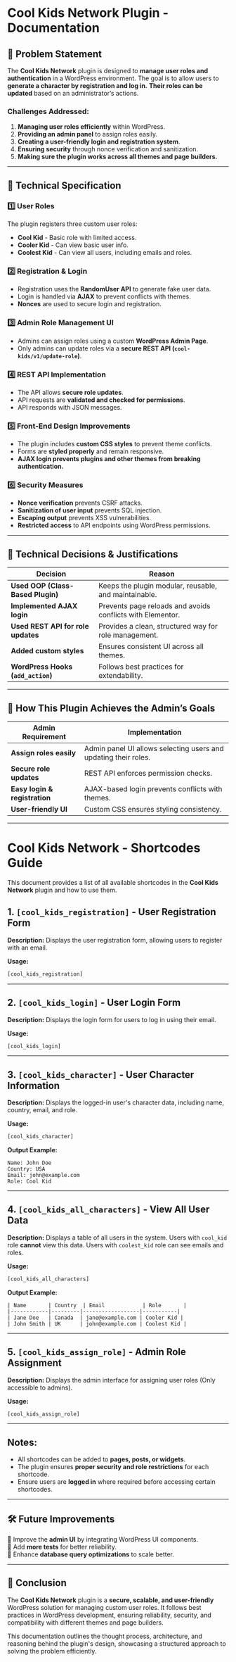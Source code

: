 # Cool Kids Network Plugin - Documentation

## 📌 Problem Statement
The **Cool Kids Network** plugin is designed to **manage user roles and authentication** in a WordPress environment. The goal is to allow users to **generate a character by registration and log in.** **Their roles can be updated** based on an administrator’s actions.

### **Challenges Addressed:**
1. **Managing user roles efficiently** within WordPress.
2. **Providing an admin panel** to assign roles easily.
3. **Creating a user-friendly login and registration system**.
4. **Ensuring security** through nonce verification and sanitization.
5. **Making sure the plugin works across all themes and page builders.**

---

## 🔧 **Technical Specification**

### **1️⃣ User Roles**
The plugin registers three custom user roles:
- **Cool Kid** - Basic role with limited access.
- **Cooler Kid** - Can view basic user info.
- **Coolest Kid** - Can view all users, including emails and roles.

### **2️⃣ Registration & Login**
- Registration uses the **RandomUser API** to generate fake user data.
- Login is handled via **AJAX** to prevent conflicts with themes.
- **Nonces** are used to secure login and registration.

### **3️⃣ Admin Role Management UI**
- Admins can assign roles using a custom **WordPress Admin Page**.
- Only admins can update roles via a **secure REST API (`cool-kids/v1/update-role`)**.

### **4️⃣ REST API Implementation**
- The API allows **secure role updates**.
- API requests are **validated and checked for permissions**.
- API responds with JSON messages.

### **5️⃣ Front-End Design Improvements**
- The plugin includes **custom CSS styles** to prevent theme conflicts.
- Forms are **styled properly** and remain responsive.
- **AJAX login prevents plugins and other themes from breaking authentication.**

### **6️⃣ Security Measures**
- **Nonce verification** prevents CSRF attacks.
- **Sanitization of user input** prevents SQL injection.
- **Escaping output** prevents XSS vulnerabilities.
- **Restricted access** to API endpoints using WordPress permissions.

---

## 📌 **Technical Decisions & Justifications**

| **Decision**                      | **Reason** |
|-----------------------------------|-----------|
| **Used OOP (Class-Based Plugin)** | Keeps the plugin modular, reusable, and maintainable. |
| **Implemented AJAX login** | Prevents page reloads and avoids conflicts with Elementor. |
| **Used REST API for role updates** | Provides a clean, structured way for role management. |
| **Added custom styles** | Ensures consistent UI across all themes. |
| **WordPress Hooks (`add_action`)** | Follows best practices for extendability. |

---

## 🎯 **How This Plugin Achieves the Admin’s Goals**

| **Admin Requirement** | **Implementation** |
|------------------------|--------------------------|
| **Assign roles easily** | Admin panel UI allows selecting users and updating their roles. |
| **Secure role updates** | REST API enforces permission checks. |
| **Easy login & registration** | AJAX-based login prevents conflicts with themes. |
| **User-friendly UI** | Custom CSS ensures styling consistency. |

---

# Cool Kids Network - Shortcodes Guide

This document provides a list of all available shortcodes in the **Cool Kids Network** plugin and how to use them.

## 1. `[cool_kids_registration]` - User Registration Form
**Description:** Displays the user registration form, allowing users to register with an email.

**Usage:**
```html
[cool_kids_registration]
```

---

## 2. `[cool_kids_login]` - User Login Form
**Description:** Displays the login form for users to log in using their email.

**Usage:**
```html
[cool_kids_login]
```

---

## 3. `[cool_kids_character]` - User Character Information
**Description:** Displays the logged-in user's character data, including name, country, email, and role.

**Usage:**
```html
[cool_kids_character]
```

**Output Example:**
```
Name: John Doe
Country: USA
Email: john@example.com
Role: Cool Kid
```

---

## 4. `[cool_kids_all_characters]` - View All User Data
**Description:** Displays a table of all users in the system. Users with `cool_kid` role **cannot** view this data. Users with `coolest_kid` role can see emails and roles.

**Usage:**
```html
[cool_kids_all_characters]
```

**Output Example:**
```
| Name       | Country  | Email            | Role       |
|------------|---------|------------------|-----------|
| Jane Doe   | Canada  | jane@example.com | Cooler Kid |
| John Smith | UK      | john@example.com | Coolest Kid |
```

---

## 5. `[cool_kids_assign_role]` - Admin Role Assignment
**Description:** Displays the admin interface for assigning user roles (Only accessible to admins).

**Usage:**
```html
[cool_kids_assign_role]
```

---

## Notes:
- All shortcodes can be added to **pages, posts, or widgets**.
- The plugin ensures **proper security and role restrictions** for each shortcode.
- Ensure users are **logged in** where required before accessing certain shortcodes.

---
## 🛠️ **Future Improvements**
🔹 Improve the **admin UI** by integrating WordPress UI components.  
🔹 Add **more tests** for better reliability.  
🔹 Enhance **database query optimizations** to scale better.  

---

## 🚀 Conclusion
The **Cool Kids Network** plugin is a **secure, scalable, and user-friendly** WordPress solution for managing custom user roles. It follows best practices in WordPress development, ensuring reliability, security, and compatibility with different themes and page builders.

This documentation outlines the thought process, architecture, and reasoning behind the plugin's design, showcasing a structured approach to solving the problem efficiently.